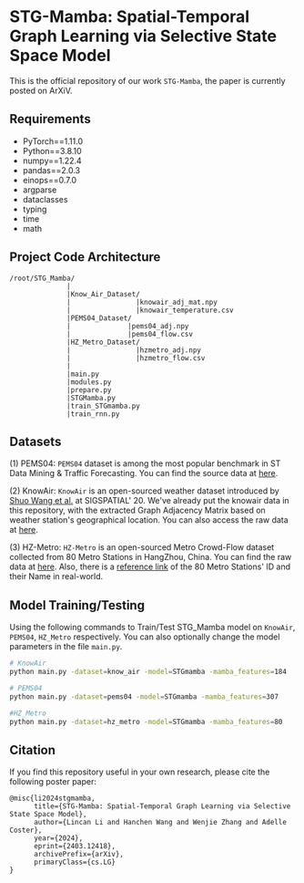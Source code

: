 # STG-Mamba: Spatial-Temporal Graph Learning via Selective State Space Model

This is the official repository of our work `STG-Mamba`, the paper is currently posted on ArXiV.



## Requirements

- PyTorch==1.11.0
- Python==3.8.10
- numpy==1.22.4
- pandas==2.0.3
- einops==0.7.0
- argparse
- dataclasses
- typing
- time
- math

## Project Code Architecture
```
/root/STG_Mamba/  
              |  
              |Know_Air_Dataset/  
              |                |knowair_adj_mat.npy  
              |                |knowair_temperature.csv  
              |PEMS04_Dataset/  
              |              |pems04_adj.npy  
              |              |pems04_flow.csv  
              |HZ_Metro_Dataset/  
              |                |hzmetro_adj.npy  
              |                |hzmetro_flow.csv  
              |  
              |main.py  
              |modules.py  
              |prepare.py  
              |STGMamba.py  
              |train_STGmamba.py  
              |train_rnn.py  
```


## Datasets

(1) PEMS04: `PEMS04` dataset is among the most popular benchmark in ST Data Mining & Traffic Forecasting. You can find the source data at [here](https://github.com/MengzhangLI/STFGNN/tree/master/data).

(2) KnowAir: `KnowAir` is an open-sourced weather dataset introduced by [Shuo Wang et al.](https://dl.acm.org/doi/abs/10.1145/3397536.3422208) at SIGSPATIAL' 20. We've already put the knowair data in this repository, with the extracted Graph Adjacency Matrix based on weather station's geographical location. You can also access the raw data at [here](https://drive.google.com/file/d/1R6hS5VAgjJQ_wu8i5qoLjIxY0BG7RD1L/view).  

(3) HZ-Metro: `HZ-Metro` is an open-sourced Metro Crowd-Flow dataset collected from 80 Metro Stations in HangZhou, China. You can find the raw data at [here](https://github.com/HCPLab-SYSU/PVCGN). Also, there is a [reference link](https://github.com/skyzh/Meteor/blob/master/station_line.csv) of the 80 Metro Stations' ID and their Name in real-world.



## Model Training/Testing

Using the following commands to Train/Test STG_Mamba model on `KnowAir`, `PEMS04`, `HZ_Metro` respectively. You can also optionally change the model parameters in the file `main.py`.

```bash
# KnowAir
python main.py -dataset=know_air -model=STGmamba -mamba_features=184

```

```bash
# PEMS04
python main.py -dataset=pems04 -model=STGmamba -mamba_features=307

```

```bash
#HZ_Metro
python main.py -dataset=hz_metro -model=STGmamba -mamba_features=80
```




## Citation

If you find this repository useful in your own research, please cite the following poster paper:
```
@misc{li2024stgmamba,
      title={STG-Mamba: Spatial-Temporal Graph Learning via Selective State Space Model}, 
      author={Lincan Li and Hanchen Wang and Wenjie Zhang and Adelle Coster},
      year={2024},
      eprint={2403.12418},
      archivePrefix={arXiv},
      primaryClass={cs.LG}
}
```
